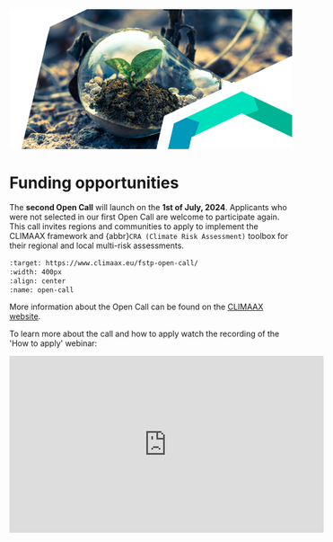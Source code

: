 <img alt="Funding" src="./images/top/funding_opportunities.png" class="page-main-photo">

# Funding opportunities

The **second Open Call** will launch on the **1st of July, 2024**. Applicants who were not selected in our first Open Call are welcome to participate again. This call invites regions and communities to apply to implement the CLIMAAX framework and {abbr}`CRA (Climate Risk Assessment)` toolbox for their regional and local multi-risk assessments.

```{figure} images/open_call.jpeg
:target: https://www.climaax.eu/fstp-open-call/
:width: 400px
:align: center
:name: open-call
```

More information about the Open Call can be found on the [CLIMAAX website](https://www.climaax.eu/fstp-open-call/).

To learn more about the call and how to apply watch the recording of the 'How to apply' webinar:

<iframe width="560" height="315" style="margin: 0 auto 1rem auto; display:block;" src="https://www.youtube.com/embed/B8xlrWVkM6M?si=6p5XWR5-XuUpMrRT" title="YouTube video player" frameborder="0" allow="accelerometer; autoplay; clipboard-write; encrypted-media; gyroscope; picture-in-picture; web-share" allowfullscreen></iframe>
